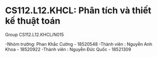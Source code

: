 # CS112.L12.KHCL: Phân tích và thiết kế thuật toán

Group CS112.L12.KHCL/N015 

-Nhóm trưởng: Phan Khắc Cường - 18520548
-Thành viên : Nguyễn Anh Khoa - 18520922
-Thành viên : Nguyễn Đức Quốc - 18521309
